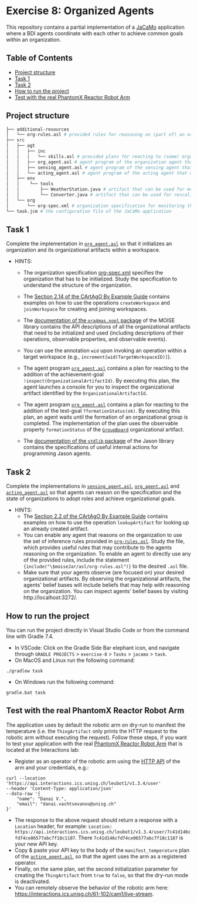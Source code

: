 # Exercise 8: Organized Agents

This repository contains a partial implementation of a [JaCaMo](https://jacamo-lang.github.io/) application where a BDI agents coordinate with each other to achieve common goals within an organization.

## Table of Contents
- [Project structure](#project-structure)
- [Task 1](#task-1)
- [Task 2](#task-2)
- [How to run the project](#how-to-run-the-project)
- [Test with the real PhantomX Reactor Robot Arm](#test-with-the-real-phantomx-reactor-robot-arm)

## Project structure
```bash
├── additional-resources
│   └── org-rules.asl # provided rules for reasoning on (part of) an organization. Available in https://github.com/moise-lang/moise/blob/master/src/main/resources/asl/org-rules.asl
├── src
│   ├── agt
│   │   ├── inc
│   │   │   └── skills.asl # provided plans for reacting to (some) organizational events.
│   │   ├── org_agent.asl # agent program of the organization agent that is responsible for initializing and managing a temperature monitoring organization
│   │   ├── sensing_agent.asl # agent program of the sensing agent that reads the temperature in the lab by using a weather station artifact
│   │   └── acting_agent.asl # agent program of the acting agent that manifests the temperature in the lab by using a robotic arm Thing artifact
│   ├── env
│   │    └── tools
│   │        ├── WeatherStation.java # artifact that can be used for monitoring the temperature via the Open-Meteo Weather Forecast API (https://open-meteo.com/en/docs)
│   │        └── Converter.java # artifact that can be used for rescaling values
│   └── org   
│       └── org-spec.xml # organization specification for monitoring the temperature in the lab
└── task.jcm # the configuration file of the JaCaMo application
```

## Task 1
Complete the implementation in [`org_agent.asl`](src/agt/org_agent.asl) so that it initializes an organization and its organizational artifacts within a workspace.
- HINTS:
  - The organization specification [org-spec.xml](src/org/org-spec.xml) specifies the organization that has to be initialized. Study the specification to understand the structure of the organization.
  - The [Section 2.14 of the CArtAgO By Example Guide](https://github.com/CArtAgO-lang/cartago/blob/master/docs/cartago_by_examples/cartago_by_examples.pdf) contains examples on how to use the operations `createWorkspace` and `joinWorkspace` for creating and joining workspaces.
  - The [documentation of the `ora4mas.nopl` package](https://moise.sourceforge.net/doc/api/ora4mas/nopl/package-summary.html) of the MOISE library contains the API descriptions of all the organizational artifacts that need to be initialized and used (including descriptions of their operations, observable properties, and observable events). 
  - You can use the annotation `wid` upon invoking an operation within a target workspace (e.g., `increment[wid(TargetWorkspaceID)]`).
  - The agent program [`org_agent.asl`](src/agt/org_agent.asl) contains a plan for reacting to the addition of the achievement-goal `!inspect(OrganizationalArtifactId)`. By executing this plan, the agent launches a console for you to inspect the organizational artifact identified by the `OrganizationalArtifactId`.  
  - The agent program [`org_agent.asl`](src/agt/org_agent.asl) contains a plan for reacting to the addition of the test-goal `?formationStatus(ok)`. By executing this plan, an agent waits until the formation of an organizational group is completed. The implementation of the plan uses the observable property `formationStatus` of the [`GroupBoard`](https://moise.sourceforge.net/doc/api/ora4mas/nopl/GroupBoard.html) organizational artifact.

  - The [documentation of the `stdlib` package](https://jason.sourceforge.net/api/jason/stdlib/package-summary.html) of the Jason library contains the specifications of useful internal actions for programming Jason agents.
  
## Task 2
Complete the implementations in [`sensing_agent.asl`](src/agt/sensing_agent.asl), [`org_agent.asl`](src/agt/org_agent.asl) and [`acting_agent.asl`](src/agt/acting_agent.asl) so that agents can reason on the specification and the state of organizations to adopt roles and achieve organizational goals.
- HINTS: 
  - The [Section 2.2 of the CArtAgO By Example Guide](https://github.com/CArtAgO-lang/cartago/blob/master/docs/cartago_by_examples/cartago_by_examples.pdf) contains examples on how to use the operation `lookupArtifact` for looking up an already created artifact. 
  - You can enable any agent that reasons on the organization to use the set of inference rules provided in [`org-rules.asl`](additional-resources/org-rules.asl). Study the file, which provides useful rules that may contribute to the agents reasoning on the organization. To enable an agent to directly use any of the provided rules, include the statement `{include("\$moiseJar/asl/org-rules.asl")}` to the desired `.asl` file. 
  - Make sure that your agents observe (are focused on) your desired organizational artifacts. By observing the organizational artifacts, the agents' belief bases will include beliefs that may help with reasoning on the organization. You can inspect agents' belief bases by visiting http://localhost:3272/.

## How to run the project
You can run the project directly in Visual Studio Code or from the command line with Gradle 7.4.
- In VSCode:  Click on the Gradle Side Bar elephant icon, and navigate through `GRADLE PROJECTS` > `exercise-8` > `Tasks` > `jacamo` > `task`.
- On MacOS and Linux run the following command:
```shell
./gradlew task
```
- On Windows run the following command:
```shell
gradle.bat task
```

## Test with the real PhantomX Reactor Robot Arm
The application uses by default the robotic arm on dry-run to manifest the temperature (i.e. the `ThingArtifact` only prints the HTTP request to the robotic arm without executing the request). Follow these steps, if you want to test your application with the real [PhantomX Reactor Robot Arm](https://robosklep.com/en/robotic-arms/171-phantomx-reactor.html) that is located at the Interactions lab:
- Register as an operator of the robotic arm using the [HTTP API](https://app.swaggerhub.com/apis-docs/interactions-ics/Leubot/1.3.4#/user/addUser) of the arm and your credentials, e.g.:
```
curl --location 'https://api.interactions.ics.unisg.ch/leubot1/v1.3.4/user' 
--header 'Content-Type: application/json' 
--data-raw '{
    "name": "Danai V.",
    "email": "danai.vachtsevanou@unisg.ch"
}'
```
- The response to the above request should return a response with a `Location` header, for example: `Location: https://api.interactions.ics.unisg.ch/leubot1/v1.3.4/user/7c41d146cfd74ce06577abc7f18c1187`. There `7c41d146cfd74ce06577abc7f18c1187` is your new API key. 
- Copy & paste your API key to the body of the `manifest_temperature` plan of the [`acting_agent.asl`](src/agt/acting_agent.asl), so that the agent uses the arm as a registered operator.
- Finally, on the same plan, set the second initialization parameter for creating the `ThingArtifact` from `true` to `false`, so that the dry-run mode is deactivated.
- You can remotely observe the behavior of the robotic arm here: https://interactions.ics.unisg.ch/61-102/cam1/live-stream.
